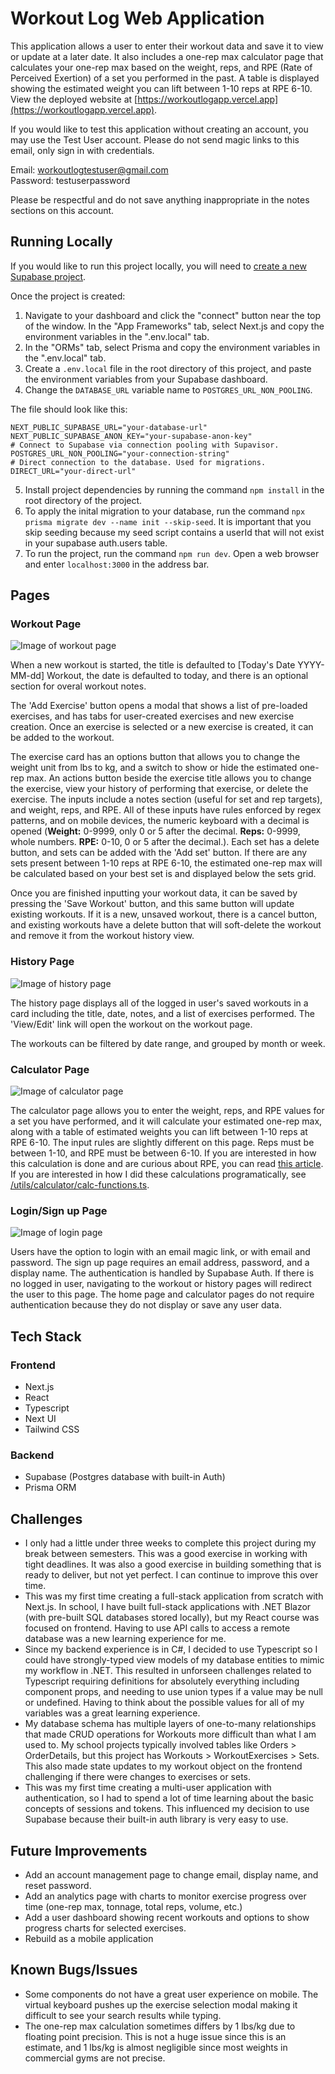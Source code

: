 # Workout Log Web Application

This application allows a user to enter their workout data and save it to view or update at a later date. It also includes a one-rep max calculator page that calculates your one-rep max based on the weight, reps, and RPE (Rate of Perceived Exertion) of a set you performed in the past. A table is displayed showing the estimated weight you can lift between 1-10 reps at RPE 6-10. View the deployed website at [https://workoutlogapp.vercel.app](https://workoutlogapp.vercel.app).

If you would like to test this application without creating an account, you may use the Test User account. Please do not send magic links to this email, only sign in with credentials.

Email: workoutlogtestuser@gmail.com
<br>
Password: testuserpassword

Please be respectful and do not save anything inappropriate in the notes sections on this account.

## Running Locally

If you would like to run this project locally, you will need to [create a new Supabase project](https://supabase.com/).

Once the project is created:

1. Navigate to your dashboard and click the "connect" button near the top of the window. In the "App Frameworks" tab, select Next.js and copy the environment variables in the ".env.local" tab.
2. In the "ORMs" tab, select Prisma and copy the environment variables in the ".env.local" tab.
3. Create a ```.env.local``` file in the root directory of this project, and paste the environment variables from your Supabase dashboard.
4. Change the ```DATABASE_URL``` variable name to ```POSTGRES_URL_NON_POOLING```.

The file should look like this:
```
NEXT_PUBLIC_SUPABASE_URL="your-database-url"
NEXT_PUBLIC_SUPABASE_ANON_KEY="your-supabase-anon-key"
# Connect to Supabase via connection pooling with Supavisor.
POSTGRES_URL_NON_POOLING="your-connection-string"
# Direct connection to the database. Used for migrations.
DIRECT_URL="your-direct-url"
```

5. Install project dependencies by running the command ```npm install``` in the root directory of the project.
6. To apply the inital migration to your database, run the command ```npx prisma migrate dev --name init --skip-seed```. It is important that you skip seeding because my seed script contains a userId that will not exist in your supabase auth.users table.
7. To run the project, run the command ```npm run dev```. Open a web browser and enter ```localhost:3000``` in the address bar.

## Pages

### Workout Page

![Image of workout page](/public/img/workout_dark.webp)

When a new workout is started, the title is defaulted to \[Today's Date YYYY-MM-dd\] Workout, the date is defaulted to today, and there is an optional section for overal workout notes.

The 'Add Exercise' button opens a modal that shows a list of pre-loaded exercises, and has tabs for user-created exercises and new exercise creation. Once an exercise is selected or a new exercise is created, it can be added to the workout.

The exercise card has an options button that allows you to change the weight unit from lbs to kg, and a switch to show or hide the estimated one-rep max. An actions button beside the exercise title allows you to change the exercise, view your history of performing that exercise, or delete the exercise. The inputs include a notes section \(useful for set and rep targets\), and weight, reps, and RPE. All of these inputs have rules enforced by regex patterns, and on mobile devices, the numeric keyboard with a decimal is opened \(**Weight:** 0-9999, only 0 or 5 after the decimal. **Reps:** 0-9999, whole numbers. **RPE:** 0-10, 0 or 5 after the decimal.\). Each set has a delete button, and sets can be added with the 'Add set' button. If there are any sets present between 1-10 reps at RPE 6-10, the estimated one-rep max will be calculated based on your best set is and displayed below the sets grid.

Once you are finished inputting your workout data, it can be saved by pressing the 'Save Workout' button, and this same button will update existing workouts. If it is a new, unsaved workout, there is a cancel button, and existing workouts have a delete button that will soft-delete the workout and remove it from the workout history view.

### History Page

![Image of history page](/public/img/history_dark.webp)

The history page displays all of the logged in user's saved workouts in a card including the title, date, notes, and a list of exercises performed. The 'View/Edit' link will open the workout on the workout page.

The workouts can be filtered by date range, and grouped by month or week. 

### Calculator Page

![Image of calculator page](/public/img/calculator_dark.webp)

The calculator page allows you to enter the weight, reps, and RPE values for a set you have performed, and it will calculate your estimated one-rep max, along with a table of estimated weights you can lift between 1-10 reps at RPE 6-10. The input rules are slightly different on this page. Reps must be between 1-10, and RPE must be between 6-10. If you are interested in how this calculation is done and are curious about RPE, you can read [this article](https://fiftyonestrong.com/rpe/). If you are interested in how I did these calculations programatically, see [/utils/calculator/calc-functions.ts](/utils/calculator/calc-functions.ts).

### Login/Sign up Page

![Image of login page](/public/img/login.webp)

Users have the option to login with an email magic link, or with email and password. The sign up page requires an email address, password, and a display name. The authentication is handled by Supabase Auth. If there is no logged in user, navigating to the workout or history pages will redirect the user to this page. The home page and calculator pages do not require authentication because they do not display or save any user data.

## Tech Stack

### Frontend

- Next.js
- React
- Typescript
- Next UI
- Tailwind CSS

### Backend

- Supabase \(Postgres database with built-in Auth\)
- Prisma ORM

## Challenges

- I only had a little under three weeks to complete this project during my break between semesters. This was a good exercise in working with tight deadlines. It was also a good exercise in building something that is ready to deliver, but not yet perfect. I can continue to improve this over time.
- This was my first time creating a full-stack application from scratch with Next.js. In school, I have built full-stack applications with .NET Blazor (with pre-built SQL databases stored locally), but my React course was focused on frontend. Having to use API calls to access a remote database was a new learning experience for me.
- Since my backend experience is in C#, I decided to use Typescript so I could have strongly-typed view models of my database entities to mimic my workflow in .NET. This resulted in unforseen challenges related to Typescript requiring definitions for absolutely everything including component props, and needing to use union types if a value may be null or undefined. Having to think about the possible values for all of my variables was a great learning experience.
- My database schema has multiple layers of one-to-many relationships that made CRUD operations for Workouts more difficult than what I am used to. My school projects typically involved tables like Orders > OrderDetails, but this project has Workouts > WorkoutExercises > Sets. This also made state updates to my workout object on the frontend challenging if there were changes to exercises or sets. 
- This was my first time creating a multi-user application with authentication, so I had to spend a lot of time learning about the basic concepts of sessions and tokens. This influenced my decision to use Supabase because their built-in auth library is very easy to use.

## Future Improvements

- Add an account management page to change email, display name, and reset password. 
- Add an analytics page with charts to monitor exercise progress over time (one-rep max, tonnage, total reps, volume, etc.)
- Add a user dashboard showing recent workouts and options to show progress charts for selected exercises.
- Rebuild as a mobile application

## Known Bugs/Issues

- Some components do not have a great user experience on mobile. The virtual keyboard pushes up the exercise selection modal making it difficult to see your search results while typing.
- The one-rep max calculation sometimes differs by 1 lbs/kg due to floating point precision. This is not a huge issue since this is an estimate, and 1 lbs/kg is almost negligible since most weights in commercial gyms are not precise. 